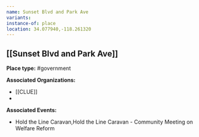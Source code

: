 ```yaml
---
name: Sunset Blvd and Park Ave
variants: 
instance-of: place
location: 34.077940,-118.261320
---
```

## [[Sunset Blvd and Park Ave]]

**Place type:** #government

**Associated Organizations:** 
- [[CLUE]]
- 

**Associated Events:** 
- Hold the Line Caravan,Hold the Line Caravan - Community Meeting on Welfare Reform